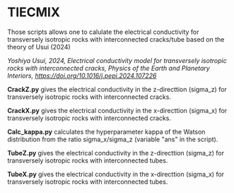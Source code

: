# TIECMIX
Those scripts allows one to calulate the electrical conductivity for transversely isotropic rocks with interconnected cracks/tube based on the theory of Usui (2024)

_Yoshiya Usui, 2024, Electrical conductivity model for transversely isotropic rocks with interconnected cracks, Physics of the Earth and Planetary Interiors, https://doi.org/10.1016/j.pepi.2024.107226_

**CrackZ.py** gives the electrical conductivity in the z-directtion (sigma_z) for transversely isotropic rocks with interconnected cracks.

**CrackX.py** gives the electrical conductivity in the x-directtion (sigma_x) for transversely isotropic rocks with interconnected cracks.

**Calc_kappa.py** calculates the hyperparameter kappa of the Watson distribution from the ratio sigma_x/sigma_z (variable "ans" in the script).

**TubeZ.py** gives the electrical conductivity in the z-directtion (sigma_z) for transversely isotropic rocks with interconnected tubes.

**TubeX.py** gives the electrical conductivity in the x-directtion (sigma_x) for transversely isotropic rocks with interconnected tubes.
